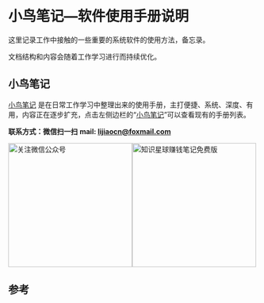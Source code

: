 # 小鸟笔记—软件使用手册说明

这里记录工作中接触的一些重要的系统软件的使用方法，备忘录。

文档结构和内容会随着工作学习进行而持续优化。

## 小鸟笔记

[小鸟笔记][1] 是在日常工作学习中整理出来的使用手册，主打便捷、系统、深度、有用，内容正在逐步扩充，点击左侧边栏的“[小鸟笔记][1]”可以查看现有的手册列表。

**联系方式：微信扫一扫**   **mail: lijiaocn@foxmail.com**

<div style="display:flex;flex-direction:row">
<img height="250px" alt="关注微信公众号" src="https://www.lijiaocn.com/img/class.jpg"/>
<img height="250px" alt="知识星球赚钱笔记免费版" src="https://www.lijiaocn.com/img/xiaomiquan-money-free.jpeg"/>
</div>

## 参考

[1]:  https://www.lijiaocn.com/note/ "小鸟笔记"
